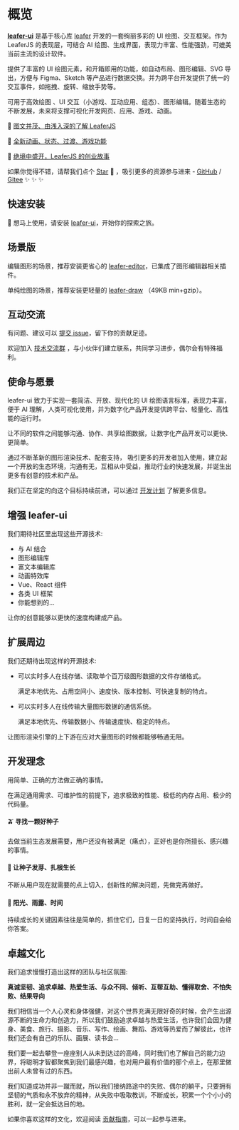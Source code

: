 # 概览

[**leafer-ui**](/guide/install/ui/start.md) 是基于核心库 [leafer](https://github.com/leaferjs/leafer) 开发的一套绚丽多彩的 UI 绘图、交互框架。作为 LeaferJS 的表现层，可结合 AI 绘图、生成界面，表现力丰富、性能强劲，可媲美当前主流的设计软件。

提供了丰富的 UI 绘图元素，和开箱即用的功能，如自动布局、图形编辑、SVG 导出，方便与 Figma、Sketch 等产品进行数据交换。并为跨平台开发提供了统一的交互事件，如拖拽、旋转、缩放手势等。

可用于高效绘图 、UI 交互（小游戏、互动应用、组态）、图形编辑。随着生态的不断发展，未来将支撑可视化开发网页、应用、游戏、动画。

📗 [图文并茂、由浅入深的了解 LeaferJS](/blog/2024-07-09.md)

📙 [全新动画、状态、过渡、游戏功能](/blog/2024-09-20.md)

📘 [绝境中盛开，LeaferJS 的创业故事](/blog/2024-04-08.md)

如果你觉得不错，请帮我们点个 [Star](https://github.com/leaferjs/ui) 🌟 ，吸引更多的资源参与进来 - [GitHub](https://github.com/leaferjs/ui) / [Gitee](https://gitee.com/leaferjs/ui) ✨ ✨ ✨

## 快速安装

🚀 想马上使用，请安装 [leafer-ui](/guide/install/ui/start.md)，开始你的探索之旅。

## 场景版

编辑图形的场景，推荐安装更省心的 [leafer-editor](/guide/install/editor/start.md)，已集成了图形编辑器相关插件。

单纯绘图的场景，推荐安装更轻量的 [leafer-draw](/guide/install/draw/start.md) （49KB min+gzip）。

## 互动交流

有问题、建议可以 [提交 issue](https://github.com/leaferjs/ui/issues)，留下你的贡献足迹。

欢迎加入 [技术交流群](https://leaferjs.com/#contact) ，与小伙伴们建立联系，共同学习进步，偶尔会有特殊福利。

<!-- ## 阅读顺序

🚀 请先阅读完第 1 本书： [快速上手](/guide/basic/app.md)，轻松入门 😎。

🍉 第 2 本书： [参考手册](/reference/)，详解所有元素、属性方法、事件、类库的使用。

🍊 第 3 本书： [插件中心](/plugin/)，了解让你事半功倍的官方、社区插件。

另外，我们还提供了不断更新的 [场景示例](/example/) 供你学习，通过顶部导航栏可以快速切换。 -->

## 使命与愿景

leafer-ui 致力于实现一套简洁、开放、现代化的 UI 绘图语言标准，表现力丰富，便于 AI 理解，人类可视化使用，并为数字化产品开发提供跨平台、轻量化、高性能的运行时。

让不同的软件之间能够沟通、协作、共享绘图数据，让数字化产品开发可以更快、更简单。

通过不断革新的图形渲染技术、配套支持， 吸引更多的开发者加入使用，建立起一个开放的生态环境，沟通有无，互相从中受益，推动行业的快速发展，并诞生出更多有创意的技术和产品。

我们正在坚定的向这个目标持续前进，可以通过 [开发计划](../plan/) 了解更多信息。

<!-- ## 最佳应用场景

使用 leafer-ui 可以快速开发在线图形、图像、文字类数字化产品，不限于 Figma、Miro、Canva、Notion、Webflow。

出色的创建速度和性能，可以为 AI 绘图、 生成界面提供强有力的支撑。 -->

## 增强 leafer-ui

我们期待社区里出现这些开源技术:

- 与 AI 结合
- 图形编辑库
- 富文本编辑库
- 动画特效库
- Vue、React 组件
- 各类 UI 框架
- 你能想到的...

让你的创意能够以更快的速度构建成产品。

## 扩展周边

我们还期待出现这样的开源技术:

- 可以实时多人在线存储、读取单个百万级图形数据的文件存储格式。

  满足本地优先、占用空间小、速度快、版本控制、可快速复制的特点。

- 可以实时多人在线传输大量图形数据的通信系统。

  满足本地优先、传输数据小、传输速度快、稳定的特点。

让图形渲染引擎的上下游在应对大量图形的时候都能够畅通无阻。

## 开发理念

用简单、正确的方法做正确的事情。

在满足通用需求、可维护性的前提下，追求极致的性能、极低的内存占用、极少的代码量。

#### 🫒 寻找一颗好种子

去做当前生态发展需要，用户还没有被满足（痛点），正好也是你所擅长、感兴趣的事情。

#### 🌱 让种子发芽、扎根生长

不断从用户现在就需要的点上切入，创新性的解决问题，先做完再做好。

#### 🌴 阳光、雨露、时间

持续成长的关键因素往往是简单的，抓住它们，日复一日的坚持执行，时间自会给你答案。

## 卓越文化

我们追求慢慢打造出这样的团队与社区氛围:

**真诚坚韧、追求卓越、热爱生活、与众不同、倾听、互帮互助、懂得取舍、不怕失败、结果导向**

我们相信当一个人心灵和身体强健，对这个世界充满无限好奇的时候，会产生出源源不断的生命力和创造力，所以我们鼓励追求卓越与热爱生活，也许我们会因为健身、美食、旅行、摄影、音乐、写作、绘画、舞蹈、游戏等热爱而了解彼此，也许我们还会有自己的乐队、画展、读书会...

我们要一起去攀登一座座别人从未到达过的高峰，同时我们也了解自己的能力边界，将聪明才智都聚焦到我们最感兴趣，也对用户最有价值的那个点上，在那里做出前人未曾有过的东西。

我们知道成功并非一蹴而就，所以我们接纳路途中的失败、偶尔的躺平，只要拥有坚韧的气质和永不放弃的精神，从失败中吸取教训，不断成长，积累一个个小小的胜利，就一定会抵达目的地。

如果你喜欢这样的文化，欢迎阅读 [贡献指南](/contribute/guide.md)，可以一起参与进来。
